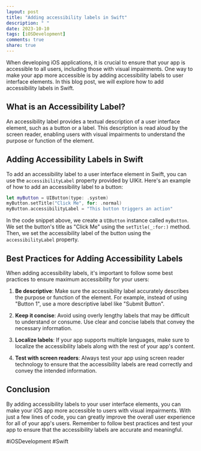 ```yaml
---
layout: post
title: "Adding accessibility labels in Swift"
description: " "
date: 2023-10-10
tags: [iOSDevelopment]
comments: true
share: true
---
```


When developing iOS applications, it is crucial to ensure that your app is accessible to all users, including those with visual impairments. One way to make your app more accessible is by adding accessibility labels to user interface elements. In this blog post, we will explore how to add accessibility labels in Swift.

## What is an Accessibility Label?

An accessibility label provides a textual description of a user interface element, such as a button or a label. This description is read aloud by the screen reader, enabling users with visual impairments to understand the purpose or function of the element.

## Adding Accessibility Labels in Swift

To add an accessibility label to a user interface element in Swift, you can use the `accessibilityLabel` property provided by UIKit. Here's an example of how to add an accessibility label to a button:

```swift
let myButton = UIButton(type: .system)
myButton.setTitle("Click Me", for: .normal)
myButton.accessibilityLabel = "This button triggers an action"

```

In the code snippet above, we create a `UIButton` instance called `myButton`. We set the button's title as "Click Me" using the `setTitle(_:for:)` method. Then, we set the accessibility label of the button using the `accessibilityLabel` property.

## Best Practices for Adding Accessibility Labels

When adding accessibility labels, it's important to follow some best practices to ensure maximum accessibility for your users:

1. **Be descriptive**: Make sure the accessibility label accurately describes the purpose or function of the element. For example, instead of using "Button 1", use a more descriptive label like "Submit Button".

2. **Keep it concise**: Avoid using overly lengthy labels that may be difficult to understand or consume. Use clear and concise labels that convey the necessary information.

3. **Localize labels**: If your app supports multiple languages, make sure to localize the accessibility labels along with the rest of your app's content.

4. **Test with screen readers**: Always test your app using screen reader technology to ensure that the accessibility labels are read correctly and convey the intended information.

## Conclusion

By adding accessibility labels to your user interface elements, you can make your iOS app more accessible to users with visual impairments. With just a few lines of code, you can greatly improve the overall user experience for all of your app's users. Remember to follow best practices and test your app to ensure that the accessibility labels are accurate and meaningful.

#iOSDevelopment #Swift